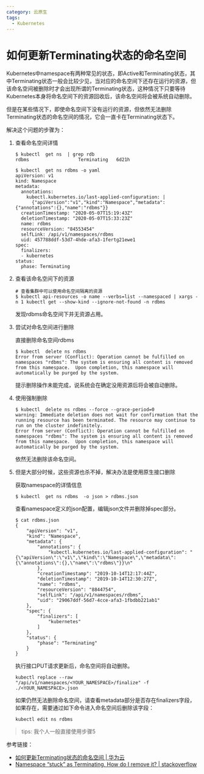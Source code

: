 ```yaml
---
category: 云原生
tags:
  - Kubernetes
---
```


# 如何更新Terminating状态的命名空间

Kubernetes中namespace有两种常见的状态，即Active和Terminating状态，其中Terminating状态一般会比较少见，当对应的命名空间下还存在运行的资源，但该命名空间被删除时才会出现所谓的Terminating状态，这种情况下只要等待Kubernetes本身将命名空间下的资源回收后，该命名空间将会被系统自动删除。

但是在某些情况下，即使命名空间下没有运行的资源，但依然无法删除Terminating状态的命名空间的情况，它会一直卡在Terminating状态下。

解决这个问题的步骤为：

1. 查看命名空间详情

   ```
   $ kubectl  get ns  | grep rdb
   rdbms                  Terminating   6d21h
   
   $ kubectl  get ns rdbms -o yaml
   apiVersion: v1
   kind: Namespace
   metadata:
     annotations:
       kubectl.kubernetes.io/last-applied-configuration: |
         {"apiVersion":"v1","kind":"Namespace","metadata":{"annotations":{},"name":"rdbms"}}
     creationTimestamp: "2020-05-07T15:19:43Z"
     deletionTimestamp: "2020-05-07T15:33:23Z"
     name: rdbms
     resourceVersion: "84553454"
     selfLink: /api/v1/namespaces/rdbms
     uid: 457788ddf-53d7-4hde-afa3-1fertg21ewe1
   spec:
     finalizers:
     - kubernetes
   status:
     phase: Terminating
   ```

2. 查看该命名空间下的资源

   ```
   # 查看集群中可以使用命名空间隔离的资源
   $ kubectl api-resources -o name --verbs=list --namespaced | xargs -n 1 kubectl get --show-kind --ignore-not-found -n rdbms
   ```

   发现rdbms命名空间下并无资源占用。

3. 尝试对命名空间进行删除

   直接删除命名空间rdbms

   ```
   $ kubectl  delete ns rdbms
   Error from server (Conflict): Operation cannot be fulfilled on namespaces "rdbms": The system is ensuring all content is removed from this namespace.  Upon completion, this namespace will automatically be purged by the system.
   ```

   提示删除操作未能完成，说系统会在确定没用资源后将会被自动删除。

4. 使用强制删除

   ```
   $ kubectl  delete ns rdbms --force --grace-period=0
   warning: Immediate deletion does not wait for confirmation that the running resource has been terminated. The resource may continue to run on the cluster indefinitely.
   Error from server (Conflict): Operation cannot be fulfilled on namespaces "rdbms": The system is ensuring all content is removed from this namespace.  Upon completion, this namespace will automatically be purged by the system.
   ```

   依然无法删除该命名空间。

5. 但是大部分时候，这些资源也杀不掉，解决办法是使用原生接口删除

   获取namespace的详情信息

   ```
   $ kubectl  get ns rdbms  -o json > rdbms.json
   ```

   查看namespace定义的json配置，编辑json文件并删除掉spec部分。

   ```
   $ cat rdbms.json
   {
       "apiVersion": "v1",
       "kind": "Namespace",
       "metadata": {
           "annotations": {
               "kubectl.kubernetes.io/last-applied-configuration": "{\"apiVersion\":\"v1\",\"kind\":\"Namespace\",\"metadata\":{\"annotations\":{},\"name\":\"rdbms\"}}\n"
           },
           "creationTimestamp": "2019-10-14T12:17:44Z",
           "deletionTimestamp": "2019-10-14T12:30:27Z",
           "name": "rdbms",
           "resourceVersion": "8844754",
           "selfLink": "/api/v1/namespaces/rdbms",
           "uid": "29067ddf-56d7-4cce-afa3-1fbdbb221ab1"
       },
       "spec": {
           "finalizers": [
               "kubernetes"
           ]
       },
       "status": {
           "phase": "Terminating"
       }
   }
   ```

   执行接口PUT请求更新后，命名空间将自动删除。

   ```
   kubectl replace --raw "/api/v1/namespaces/<YOUR_NAMESPACE>/finalize" -f ./<YOUR_NAMESPACE>.json
   ```

   如果仍然无法删除命名空间，请查看metadata部分是否存在finalizers字段，如果存在，需要通过如下命令进入命名空间后删除该字段：

   ```
   kubectl edit ns rdbms
   ```

> tips:  我个人一般直接使用步骤5

参考链接：

* [如何更新Terminating状态的命名空间 | 华为云](https://support.huaweicloud.com/cce_faq/cce_faq_00277.html)
* [Namespace “stuck” as Terminating, How do I remove it? | stackoverflow](https://stackoverflow.com/questions/52369247/namespace-stuck-as-terminating-how-do-i-remove-it)

